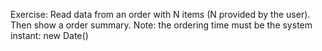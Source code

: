Exercise:
Read data from an order with N items (N provided by the user). Then show a order summary. 
Note: the ordering time must be the system instant: new Date()
